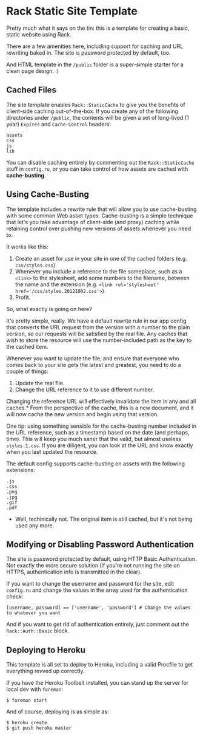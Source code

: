Rack Static Site Template
=========================

Pretty much what it says on the tin: this is a template for creating a basic, static website using Rack.

There are a few amenities here, including support for caching and URL rewriting baked in. The site is password protected by default, too.

And HTML template in the `/public` folder is a super-simple starter for a clean page design. :)

Cached Files
------------

The site template enables `Rack::StaticCache` to give you the benefits of client-side caching out-of-the-box. If you create any of the following directories under `/public`, the contents will be given a set of long-lived (1 year) `Expires` and `Cache-Control` headers:

    assets
    css
    js
    lib

You can disable caching entirely by commenting out the `Rack::StaticCache` stuff in `config.ru`, or you can take control of how assets are cached with **cache-busting**.

Using Cache-Busting
-------------------

The template includes a rewrite rule that will allow you to use cache-busting with some common Web asset types. Cache-busting is a simple technique that let's you take advantage of client-side (and proxy) caching while retaining control over pushing new versions of assets whenever you need to.

It works like this:

1. Create an asset for use in your site in one of the cached folders (e.g. `css/styles.css`)
2. Whenever you include a reference to the file someplace, such as a `<link>` to the stylesheet, add some numbers to the filename, between the name and the extension (e.g. `<link rel='stylesheet' href='/css/styles.20121002.css'>`)
3. Profit.

So, what exactly is going on here?

It's pretty simple, really. We have a default rewrite rule in our app config that converts the URL request from the version with a number to the plain version, so our requests will be satisfied by the real file. Any caches that wish to store the resource will use the number-included path as the key to the cached item. 

Whenever you want to update the file, and ensure that everyone who comes back to your site gets the latest and greatest, you need to do a couple of things:

1. Update the real file.
2. Change the URL reference to it to use different number.

Changing the reference URL will effectively invalidate the item in any and all caches.* From the perspective of the cache, this is a new document, and it will now cache the new version and begin using that version.

One tip: using something sensible for the cache-busting number included in the URL reference, such as a timestamp based on the date (and perhaps, time). This will keep you much saner that the valid, but almost useless `styles.1.css`. If you are diligent, you can look at the URL and know exactly when you last updated the resource.

The default config supports cache-busting on assets with the following extensions:

    .js
    .css
    .png
    .jpg
    .gif
    .pdf

* Well, techinically not. The original item is still cached, but it's not being used any more.


Modifying or Disabling Password Authentication
----------------------------------------------

The site is password protected by default, using HTTP Basic Authentication. Not exactly the more secure solution (if you're not running the site on HTTPS, authentication info is transmitted in the clear).

If you want to change the username and password for the site, edit `config.ru` and change the values in the array used for the authentication check:

    [username, password] == ['username', 'password'] # Change the values to whatever you want

And if you want to get rid of authentication entirely, just comment out the `Rack::Auth::Basic` block.

Deploying to Heroku
-------------------

This template is all set to deploy to Heroku, including a valid Procfile to get everything revved up correctly.

If you have the Heroku Toolbelt installed, you can stand up the server for local dev with `foreman`:

    $ foreman start

And of course, deploying is as simple as:

    $ heroku create
    $ git push heroku master